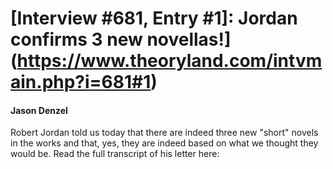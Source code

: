 # [Interview #681, Entry #1]: Jordan confirms 3 new novellas!](https://www.theoryland.com/intvmain.php?i=681#1)

#### Jason Denzel

Robert Jordan told us today that there are indeed three new "short" novels in the works and that, yes, they are indeed based on what we thought they would be. Read the full transcript of his letter here:

